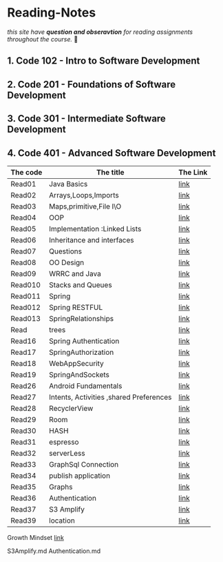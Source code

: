# Reading-Notes
*this site have **question and obseravtion** for reading assignments throughout the course.* :speech_balloon:	

<!-- hidden comment -->
## 1. Code 102 - Intro to Software Development

## 2. Code 201 - Foundations of Software Development

## 3. Code 301 - Intermediate Software Development

## 4. Code 401 - Advanced Software Development

|The code | The title | The Link |
|---------|-----------|----------|
|Read01|Java Basics|[link](javaBasic.md)|
|Read02|Arrays,Loops,Imports|[link](dataStructure/ArrayLoopsImport.md)|
|Read03|Maps,primitive,File I\O|[link](dataStructure/Map-Primitive-File.md)|
|Read04|OOP|[link](object_oriented/OOP.md)|
|Read05|Implementation :Linked Lists|[link]()|
|Read06|Inheritance and interfaces|[link](object_oriented/InheritanceandInterfaces.md)|
|Read07|Questions|[link]()|
|Read08|OO Design|[link](object_oriented/OODesign.md)|
|Read09|WRRC and Java|[link](webBackend/WRRCAndJava.md)|
|Read010|Stacks and Queues|[link](dataStructure/stacksAndQueues.md)|
|Read011|Spring|[link](webSpring/spring.md)|
|Read012|Spring RESTFUL|[link](webSpring/SpringRESTful.md)|
|Read013|SpringRelationships|[link](webSpring/SpringRelationships.md)|
|Read|trees|[link](dataStructure/trees.md)|
|Read16|Spring Authentication|[link](webSpring/SpringAuthentication.md)|
|Read17|SpringAuthorization|[link](webSpring/SpringAuthorization.md)|
|Read18|WebAppSecurity|[link](webBackend/WebAppSecurity.md)|
|Read19|SpringAndSockets|[link](webSpring/SpringAndSockets.md)|
|Read26|Android Fundamentals |[link](android/Android.md)|
|Read27|Intents, Activities ,shared Preferences |[link](android/IntentsActivities.md)|
|Read28|RecyclerView  |[link](android/RecyclerView.md)|
|Read29|Room  |[link](android/room.md)|
|Read30|HASH  |[link](dataStructure/hash.md)|
|Read31|espresso  |[link](android/espresso.md)|
|Read32|serverLess  |[link](./Serverless.md)|
|Read33|GraphSql Connection  |[link](./GraphSqlConnection.md)|
|Read34|publish application |[link](./publishApplication.md)|
|Read35|Graphs |[link](./graphs.md)|
|Read36|Authentication |[link](./Authentication.md)|
|Read37|S3 Amplify |[link](./S3Amplify.md)|
|Read39|location |[link](./location.md)|
 Growth Mindset  [link](growthMindset.md)

S3Amplify.md
Authentication.md
